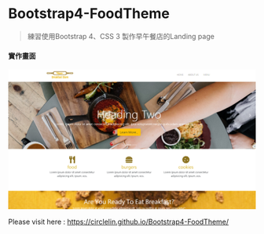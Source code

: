 # Bootstrap4-FoodTheme
>  練習使用Bootstrap 4、CSS 3 製作早午餐店的Landing page

#### 實作畫面
![image](https://github.com/CircleLin/Bootstrap4-FoodTheme/blob/master/fooddemo.PNG)

Please visit here : https://circlelin.github.io/Bootstrap4-FoodTheme/
